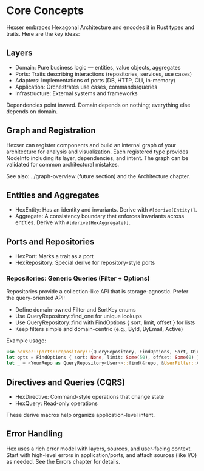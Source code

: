 # Core Concepts

Hexser embraces Hexagonal Architecture and encodes it in Rust types and traits. Here are the key ideas:

## Layers

- Domain: Pure business logic — entities, value objects, aggregates
- Ports: Traits describing interactions (repositories, services, use cases)
- Adapters: Implementations of ports (DB, HTTP, CLI, in-memory)
- Application: Orchestrates use cases, commands/queries
- Infrastructure: External systems and frameworks

Dependencies point inward. Domain depends on nothing; everything else depends on domain.

## Graph and Registration

Hexser can register components and build an internal graph of your architecture for analysis and visualization. Each registered type provides NodeInfo including its layer, dependencies, and intent. The graph can be validated for common architectural mistakes.

See also: ../graph-overview (future section) and the Architecture chapter.

## Entities and Aggregates

- HexEntity: Has an identity and invariants. Derive with `#[derive(Entity)]`.
- Aggregate: A consistency boundary that enforces invariants across entities. Derive with `#[derive(HexAggregate)]`.

## Ports and Repositories

- HexPort: Marks a trait as a port
- HexRepository: Special derive for repository-style ports

### Repositories: Generic Queries (Filter + Options)
Repositories provide a collection-like API that is storage-agnostic. Prefer the query-oriented API:
- Define domain-owned Filter and SortKey enums
- Use QueryRepository::find_one for unique lookups
- Use QueryRepository::find with FindOptions { sort, limit, offset } for lists
- Keep filters simple and domain-centric (e.g., ById, ByEmail, Active)

Example usage:
```rust
use hexser::ports::repository::{QueryRepository, FindOptions, Sort, Direction};
let opts = FindOptions { sort: None, limit: Some(50), offset: Some(0) };
let _ = <YourRepo as QueryRepository<User>>::find(&repo, &UserFilter::All, opts)?;
```

## Directives and Queries (CQRS)

- HexDirective: Command-style operations that change state
- HexQuery: Read-only operations

These derive macros help organize application-level intent.

## Error Handling

Hex uses a rich error model with layers, sources, and user-facing context. Start with high-level errors in application/ports, and attach sources (like I/O) as needed. See the Errors chapter for details.
